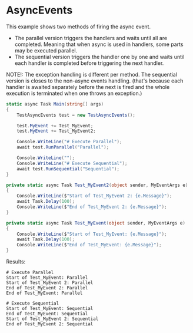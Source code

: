 # AsyncEvents

This example shows two methods of firing the async event. 
- The parallel version triggers the handlers and waits until all are completed. Meaning that when async is used in handlers, some parts may be executed parallel.
- The sequential version triggers the handler one by one and waits until each handler is completed before triggering the next handler.

NOTE!: The exception handling is different per method. The sequential version is closes to the non-async events handling. (that's because each handler is awaited separately before the next is fired and the whole execution is terminated when one throws an exception.)

```cs
static async Task Main(string[] args)
{
	TestAsyncEvents test = new TestAsyncEvents();

	test.MyEvent += Test_MyEvent;
	test.MyEvent += Test_MyEvent2;

	Console.WriteLine("# Execute Parallel");
	await test.RunParallel("Parallel");

	Console.WriteLine("");
	Console.WriteLine("# Execute Sequential");
	await test.RunSequential("Sequential");
}

private static async Task Test_MyEvent2(object sender, MyEventArgs e)
{
	Console.WriteLine($"Start of Test_MyEvent 2: {e.Message}");
	await Task.Delay(100);
	Console.WriteLine($"End of Test_MyEvent 2: {e.Message}");
}

private static async Task Test_MyEvent(object sender, MyEventArgs e)
{
	Console.WriteLine($"Start of Test_MyEvent: {e.Message}");
	await Task.Delay(100);
	Console.WriteLine($"End of Test_MyEvent: {e.Message}");
}
```

Results:

```
# Execute Parallel
Start of Test_MyEvent: Parallel
Start of Test_MyEvent 2: Parallel
End of Test_MyEvent 2: Parallel
End of Test_MyEvent: Parallel

# Execute Sequential
Start of Test_MyEvent: Sequential
End of Test_MyEvent: Sequential
Start of Test_MyEvent 2: Sequential
End of Test_MyEvent 2: Sequential
```
